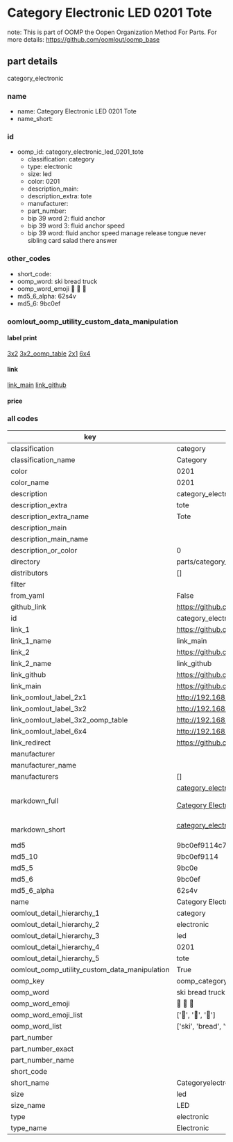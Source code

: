# Category Electronic LED 0201 Tote  

note: This is part of OOMP the Oopen Organization Method For Parts. For more details: https://github.com/oomlout/oomp_base

##  part details
  



category_electronic



### name
* name: Category Electronic LED 0201 Tote
* name_short: 
### id
* oomp_id: category_electronic_led_0201_tote
  * classification: category
  * type: electronic
  * size: led
  * color: 0201
  * description_main: 
  * description_extra: tote
  * manufacturer: 
  * part_number: 
  * bip 39 word 2: fluid anchor
  * bip 39 word 3: fluid anchor speed
  * bip 39 word: fluid anchor speed manage release tongue never sibling card salad there answer

### other_codes
* short_code: 
* oomp_word: ski bread truck
* oomp_word_emoji :ski: :bread: :truck:
* md5_6_alpha: 62s4v
* md5_6: 9bc0ef






### oomlout_oomp_utility_custom_data_manipulation
#### label print
[3x2](http://192.168.1.245:1112/?label=oomp%2062s4v)
[3x2_oomp_table](http://192.168.1.108:1112/?label=oomp%2062s4v)
[2x1](http://192.168.1.242:1112/?label=oomp%2062s4v)
[6x4](http://192.168.1.55:1112/?label=oomp%2062s4v)    

#### link

[link_main](https://github.com/oomlout/oomlout_oomp_version_1_messy/tree/main/parts/category_electronic_led_0201_tote) [link_github](https://github.com/oomlout/oomlout_oomp_version_1_messy/tree/main/parts/category_electronic_led_0201_tote)                             

#### price







### all codes 
| key | value |  
| --- | --- |  
| classification | category |  
| classification_name | Category |  
| color | 0201 |  
| color_name | 0201 |  
| description | category_electronic |  
| description_extra | tote |  
| description_extra_name | Tote |  
| description_main |  |  
| description_main_name |  |  
| description_or_color | 0  |  
| directory | parts/category_electronic_led_0201_tote |  
| distributors | [] |  
| filter |  |  
| from_yaml | False |  
| github_link | https://github.com/oomlout/oomlout_oomp_part_src/tree/main/parts/category_electronic_led_0201_tote |  
| id | category_electronic_led_0201_tote |  
| link_1 | https://github.com/oomlout/oomlout_oomp_version_1_messy/tree/main/parts/category_electronic_led_0201_tote |  
| link_1_name | link_main |  
| link_2 | https://github.com/oomlout/oomlout_oomp_version_1_messy/tree/main/parts/category_electronic_led_0201_tote |  
| link_2_name | link_github |  
| link_github | https://github.com/oomlout/oomlout_oomp_version_1_messy/tree/main/parts/category_electronic_led_0201_tote |  
| link_main | https://github.com/oomlout/oomlout_oomp_version_1_messy/tree/main/parts/category_electronic_led_0201_tote |  
| link_oomlout_label_2x1 | http://192.168.1.242:1112/?label=oomp%2062s4v |  
| link_oomlout_label_3x2 | http://192.168.1.245:1112/?label=oomp%2062s4v |  
| link_oomlout_label_3x2_oomp_table | http://192.168.1.108:1112/?label=oomp%2062s4v |  
| link_oomlout_label_6x4 | http://192.168.1.55:1112/?label=oomp%2062s4v |  
| link_redirect | https://github.com/oomlout/oomlout_oomp_version_1_messy/tree/main/parts/category_electronic_led_0201_tote |  
| manufacturer |  |  
| manufacturer_name |  |  
| manufacturers | [] |  
| markdown_full | [category_electronic_led_0201_tote](none)<br>[](none)<br>[Category Electronic Led 0201 Tote](none)<br><br> |  
| markdown_short | [category_electronic_led_0201_tote](none)<br><br> |  
| md5 | 9bc0ef9114c7b2a391da986fa2021acd |  
| md5_10 | 9bc0ef9114 |  
| md5_5 | 9bc0e |  
| md5_6 | 9bc0ef |  
| md5_6_alpha | 62s4v |  
| name | Category Electronic LED 0201 Tote |  
| oomlout_detail_hierarchy_1 | category |  
| oomlout_detail_hierarchy_2 | electronic |  
| oomlout_detail_hierarchy_3 | led |  
| oomlout_detail_hierarchy_4 | 0201 |  
| oomlout_detail_hierarchy_5 | tote |  
| oomlout_oomp_utility_custom_data_manipulation | True |  
| oomp_key | oomp_category_electronic_led_0201_tote |  
| oomp_word | ski bread truck |  
| oomp_word_emoji | :ski: :bread: :truck: |  
| oomp_word_emoji_list | [':ski:', ':bread:', ':truck:'] |  
| oomp_word_list | ['ski', 'bread', 'truck'] |  
| part_number |  |  
| part_number_exact |  |  
| part_number_name |  |  
| short_code |  |  
| short_name | Categoryelectronic |  
| size | led |  
| size_name | LED |  
| type | electronic |  
| type_name | Electronic |  
